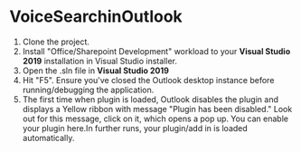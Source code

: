 # VoiceSearchinOutlook

1. Clone the project.
2. Install "Office/Sharepoint Development" workload to your **Visual Studio 2019** installation in Visual Studio installer.
3. Open the .sln file in **Visual Studio 2019**
4. Hit "F5". Ensure you've closed the Outlook desktop instance before running/debugging the application.
5. The first time when plugin is loaded, Outlook disables the plugin and displays a Yellow ribbon with message "Plugin has been disabled." Look out for this message, click on it, which opens a pop up. You can enable your plugin here.In further runs, your plugin/add in is loaded automatically.

